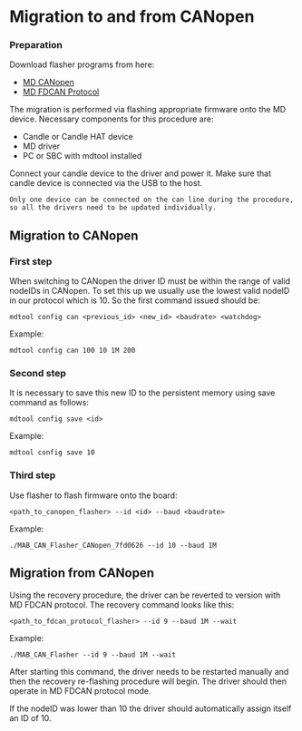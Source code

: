 # Migration to and from CANopen

### Preparation

Download flasher programs from here:

- [MD CANopen](canopen-flashers_legacy)
- [MD FDCAN Protocol](software_downloads_legacy)

The migration is performed via flashing appropriate firmware onto the MD device. Necessary
components for this procedure are:

- Candle or Candle HAT device
- MD driver
- PC or SBC with mdtool installed

Connect your candle device to the driver and power it. Make sure that candle device is connected via
the USB to the host.

```{important}
Only one device can be connected on the can line during the procedure, so all the drivers need to be updated individually.
```

## Migration to CANopen

### First step

When switching to CANopen the driver ID must be within the range of valid nodeIDs in CANopen. To set
this up we usually use the lowest valid nodeID in our protocol which is 10. So the first command
issued should be:

```
mdtool config can <previous_id> <new_id> <baudrate> <watchdog>
```

Example:

```
mdtool config can 100 10 1M 200
```

### Second step

It is necessary to save this new ID to the persistent memory using save command as follows:

```
mdtool config save <id>
```

Example:

```
mdtool config save 10
```

### Third step

Use flasher to flash firmware onto the board:

```
<path_to_canopen_flasher> --id <id> --baud <baudrate>
```

Example:

```
./MAB_CAN_Flasher_CANopen_7fd0626 --id 10 --baud 1M
```

## Migration from CANopen

Using the recovery procedure, the driver can be reverted to version with MD FDCAN protocol. The
recovery command looks like this:

```
<path_to_fdcan_protocol_flasher> --id 9 --baud 1M --wait
```

Example:

```
./MAB_CAN_Flasher --id 9 --baud 1M --wait
```

After starting this command, the driver needs to be restarted manually and then the recovery
re-flashing procedure will begin. The driver should then operate in MD FDCAN protocol mode.

If the nodeID was lower than 10 the driver should automatically assign itself an ID of 10.

